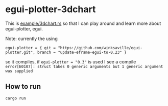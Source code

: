 # egui-plotter-3dchart

This is [example/3dchart.rs](https://github.com/Gip-Gip/egui-plotter/blob/c13ddc7dcd2e1b5be77cb3ad92db3c256845c78e/examples/3dchart.rs)
so that I can play around and learn more about egui-plotter, egui.

Note: currently the using
```
egui-plotter = { git = "https://github.com/winksaville/egui-plotter.git", branch = "update-eframe-egui-to-0.23" }
```
so it compiles, if `egui-plotter = "0.3"` is used I see a compile `error[E0107]: struct takes 0 generic arguments but 1 generic argument was supplied`

## How to run

```bash
cargo run
```
